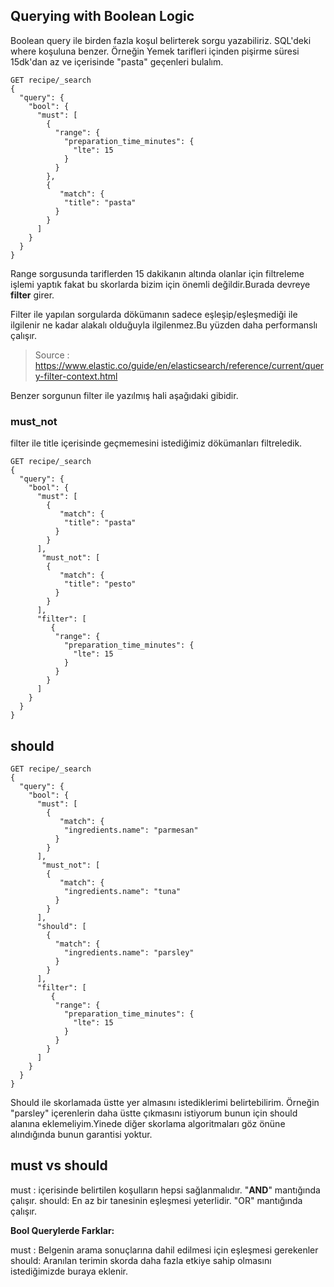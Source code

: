 ## Querying with Boolean Logic

Boolean query ile birden fazla koşul belirterek sorgu yazabiliriz.
SQL'deki where koşuluna benzer. Örneğin Yemek tarifleri içinden pişirme süresi 15dk'dan az
ve içerisinde "pasta" geçenleri bulalım.

```
GET recipe/_search
{
  "query": {
    "bool": {
      "must": [
        {
          "range": {
            "preparation_time_minutes": {
              "lte": 15
            }
          }
        },
        {
           "match": {
            "title": "pasta"
          }
        }
      ]
    }
  }
}
```

Range sorgusunda tariflerden 15 dakikanın altında olanlar için filtreleme işlemi yaptık fakat
bu skorlarda bizim için önemli değildir.Burada devreye **filter** girer.

Filter ile yapılan sorgularda dökümanın sadece eşleşip/eşleşmediği ile ilgilenir ne kadar
alakalı olduğuyla ilgilenmez.Bu yüzden daha performanslı çalışır.

> Source : https://www.elastic.co/guide/en/elasticsearch/reference/current/query-filter-context.html

Benzer sorgunun filter ile yazılmış hali aşağıdaki gibidir.

### must_not
filter ile title içerisinde geçmemesini istediğimiz dökümanları filtreledik.

```
GET recipe/_search
{
  "query": {
    "bool": {
      "must": [
        {
           "match": {
            "title": "pasta"
          }
        }
      ],
       "must_not": [
        {
           "match": {
            "title": "pesto"
          }
        }
      ],
      "filter": [
         {
          "range": {
            "preparation_time_minutes": {
              "lte": 15
            }
          }
        }
      ]
    }
  }
}
```
## should

```
GET recipe/_search
{
  "query": {
    "bool": {
      "must": [
        {
           "match": {
            "ingredients.name": "parmesan"
          }
        }
      ],
       "must_not": [
        {
           "match": {
            "ingredients.name": "tuna"
          }
        }
      ],
      "should": [
        {
          "match": {
            "ingredients.name": "parsley"
          }
        }
      ], 
      "filter": [
         {
          "range": {
            "preparation_time_minutes": {
              "lte": 15
            }
          }
        }
      ]
    }
  }
}
```

Should ile skorlamada üstte yer almasını istediklerimi belirtebilirim.
Örneğin "parsley" içerenlerin daha üstte çıkmasını istiyorum bunun için should alanına
eklemeliyim.Yinede diğer skorlama algoritmaları göz önüne alındığında bunun garantisi yoktur.


## **must** vs **should**

must :  içerisinde belirtilen koşulların hepsi sağlanmalıdır. "**AND**" mantığında çalışır.
should: En az bir tanesinin eşleşmesi yeterlidir. "OR" mantığında çalışır.

**Bool Querylerde Farklar:**

must :  Belgenin arama sonuçlarına dahil edilmesi için eşleşmesi gerekenler
should: Aranılan terimin skorda daha fazla etkiye sahip olmasını istediğimizde buraya
eklenir.